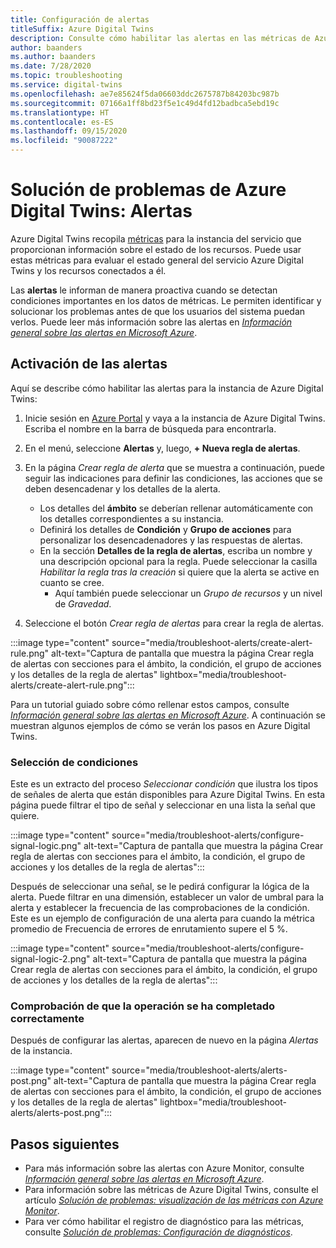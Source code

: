 ```yaml
---
title: Configuración de alertas
titleSuffix: Azure Digital Twins
description: Consulte cómo habilitar las alertas en las métricas de Azure Digital Twins.
author: baanders
ms.author: baanders
ms.date: 7/28/2020
ms.topic: troubleshooting
ms.service: digital-twins
ms.openlocfilehash: ae7e85624f5da06603ddc2675787b84203bc987b
ms.sourcegitcommit: 07166a1ff8bd23f5e1c49d4fd12badbca5ebd19c
ms.translationtype: HT
ms.contentlocale: es-ES
ms.lasthandoff: 09/15/2020
ms.locfileid: "90087222"
---
```

# <a name="troubleshooting-azure-digital-twins-alerts"></a>Solución de problemas de Azure Digital Twins: Alertas

Azure Digital Twins recopila [métricas](troubleshoot-metrics.md) para la instancia del servicio que proporcionan información sobre el estado de los recursos. Puede usar estas métricas para evaluar el estado general del servicio Azure Digital Twins y los recursos conectados a él.

Las **alertas** le informan de manera proactiva cuando se detectan condiciones importantes en los datos de métricas. Le permiten identificar y solucionar los problemas antes de que los usuarios del sistema puedan verlos. Puede leer más información sobre las alertas en [*Información general sobre las alertas en Microsoft Azure*](../azure-monitor/platform/alerts-overview.md).

## <a name="turn-on-alerts"></a>Activación de las alertas

Aquí se describe cómo habilitar las alertas para la instancia de Azure Digital Twins:

1. Inicie sesión en [Azure Portal](https://portal.azure.com) y vaya a la instancia de Azure Digital Twins. Escriba el nombre en la barra de búsqueda para encontrarla. 

2. En el menú, seleccione **Alertas** y, luego, **+ Nueva regla de alertas**.

3. En la página *Crear regla de alerta* que se muestra a continuación, puede seguir las indicaciones para definir las condiciones, las acciones que se deben desencadenar y los detalles de la alerta.     
    * Los detalles del **ámbito** se deberían rellenar automáticamente con los detalles correspondientes a su instancia.
    * Definirá los detalles de **Condición** y **Grupo de acciones** para personalizar los desencadenadores y las respuestas de alertas.
    * En la sección **Detalles de la regla de alertas**, escriba un nombre y una descripción opcional para la regla. Puede seleccionar la casilla _Habilitar la regla tras la creación_ si quiere que la alerta se active en cuanto se cree.
        - Aquí también puede seleccionar un _Grupo de recursos_ y un nivel de _Gravedad_.

4. Seleccione el botón _Crear regla de alertas_ para crear la regla de alertas.

:::image type="content" source="media/troubleshoot-alerts/create-alert-rule.png" alt-text="Captura de pantalla que muestra la página Crear regla de alertas con secciones para el ámbito, la condición, el grupo de acciones y los detalles de la regla de alertas" lightbox="media/troubleshoot-alerts/create-alert-rule.png":::

Para un tutorial guiado sobre cómo rellenar estos campos, consulte [*Información general sobre las alertas en Microsoft Azure*](../azure-monitor/platform/alerts-overview.md). A continuación se muestran algunos ejemplos de cómo se verán los pasos en Azure Digital Twins.

### <a name="select-conditions"></a>Selección de condiciones

Este es un extracto del proceso *Seleccionar condición* que ilustra los tipos de señales de alerta que están disponibles para Azure Digital Twins. En esta página puede filtrar el tipo de señal y seleccionar en una lista la señal que quiere.

:::image type="content" source="media/troubleshoot-alerts/configure-signal-logic.png" alt-text="Captura de pantalla que muestra la página Crear regla de alertas con secciones para el ámbito, la condición, el grupo de acciones y los detalles de la regla de alertas":::

Después de seleccionar una señal, se le pedirá configurar la lógica de la alerta. Puede filtrar en una dimensión, establecer un valor de umbral para la alerta y establecer la frecuencia de las comprobaciones de la condición. Este es un ejemplo de configuración de una alerta para cuando la métrica promedio de Frecuencia de errores de enrutamiento supere el 5 %.

:::image type="content" source="media/troubleshoot-alerts/configure-signal-logic-2.png" alt-text="Captura de pantalla que muestra la página Crear regla de alertas con secciones para el ámbito, la condición, el grupo de acciones y los detalles de la regla de alertas":::

### <a name="verify-success"></a>Comprobación de que la operación se ha completado correctamente

Después de configurar las alertas, aparecen de nuevo en la página *Alertas* de la instancia.
 
:::image type="content" source="media/troubleshoot-alerts/alerts-post.png" alt-text="Captura de pantalla que muestra la página Crear regla de alertas con secciones para el ámbito, la condición, el grupo de acciones y los detalles de la regla de alertas" lightbox="media/troubleshoot-alerts/alerts-post.png":::

## <a name="next-steps"></a>Pasos siguientes

* Para más información sobre las alertas con Azure Monitor, consulte [*Información general sobre las alertas en Microsoft Azure*](../azure-monitor/platform/alerts-overview.md).
* Para información sobre las métricas de Azure Digital Twins, consulte el artículo [*Solución de problemas: visualización de las métricas con Azure Monitor*](troubleshoot-metrics.md).
* Para ver cómo habilitar el registro de diagnóstico para las métricas, consulte [*Solución de problemas: Configuración de diagnósticos*](troubleshoot-diagnostics.md).
